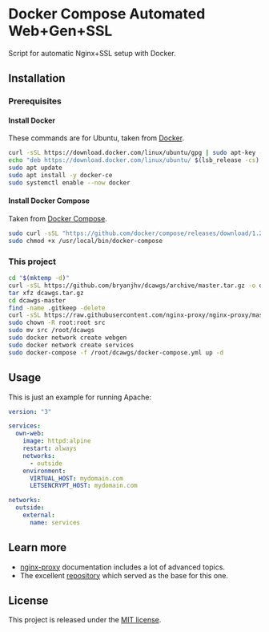 # Docker Compose Automated Web+Gen+SSL

Script for automatic Nginx+SSL setup with Docker.

## Installation

### Prerequisites

#### Install Docker

These commands are for Ubuntu, taken from [Docker][docker].

```bash
curl -sSL https://download.docker.com/linux/ubuntu/gpg | sudo apt-key --keyring /etc/apt/trusted.gpg.d/docker.gpg add -
echo "deb https://download.docker.com/linux/ubuntu/ $(lsb_release -cs) stable" | sudo tee /etc/apt/sources.list.d/docker.list
sudo apt update
sudo apt install -y docker-ce
sudo systemctl enable --now docker
```

#### Install Docker Compose

Taken from [Docker Compose][compose].

```bash
sudo curl -sSL "https://github.com/docker/compose/releases/download/1.27.4/docker-compose-$(uname -s)-$(uname -m)" -o /usr/local/bin/docker-compose
sudo chmod +x /usr/local/bin/docker-compose
```

### This project

```bash
cd "$(mktemp -d)"
curl -sSL https://github.com/bryanjhv/dcawgs/archive/master.tar.gz -o dcawgs.tar.gz
tar xfz dcawgs.tar.gz
cd dcawgs-master
find -name .gitkeep -delete
curl -sSL https://raw.githubusercontent.com/nginx-proxy/nginx-proxy/master/nginx.tmpl -o src/data/nginx.tmpl
sudo chown -R root:root src
sudo mv src /root/dcawgs
sudo docker network create webgen
sudo docker network create services
sudo docker-compose -f /root/dcawgs/docker-compose.yml up -d
```

## Usage

This is just an example for running Apache:

```yaml
version: "3"

services:
  own-web:
    image: httpd:alpine
    restart: always
    networks:
      - outside
    environment:
      VIRTUAL_HOST: mydomain.com
      LETSENCRYPT_HOST: mydomain.com

networks:
  outside:
    external:
      name: services
```

## Learn more

- [nginx-proxy][proxy] documentation includes a lot of advanced topics.
- The excellent [repository][companion] which served as the base for this one.

## License

This project is released under the [MIT license](license.txt).

[docker]: https://docs.docker.com/engine/install/ubuntu/
[compose]: https://docs.docker.com/compose/install/
[proxy]: https://github.com/nginx-proxy/nginx-proxy#docker-compose
[companion]:
  https://github.com/evertramos/docker-compose-letsencrypt-nginx-proxy-companion
